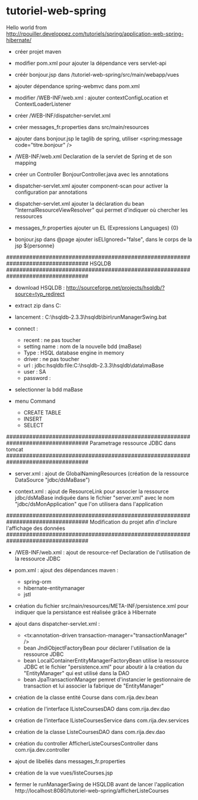 # tutoriel-web-spring

Hello world from
http://rpouiller.developpez.com/tutoriels/spring/application-web-spring-hibernate/

- créer projet maven

- modifier pom.xml pour ajouter la dépendance vers servlet-api

- créér bonjour.jsp dans /tutoriel-web-spring/src/main/webapp/vues

- ajouter dépendance spring-webmvc dans pom.xml

- modifier /WEB-INF/web.xml : ajouter contextConfigLocation et ContextLoaderListener

- créer /WEB-INF/dispatcher-servlet.xml

- créer messages_fr.properties dans src/main/resources

- ajouter dans bonjour.jsp le taglib de spring, utiliser <spring:message code="titre.bonjour" />

- /WEB-INF/web.xml Declaration de la servlet de Spring et de son mapping

- créer un Controller BonjourController.java avec les annotations

- dispatcher-servlet.xml ajouter component-scan pour activer la configuration par annotations 

- dispatcher-servlet.xml ajouter la déclaration du bean "InternalResourceViewResolver" qui permet d'indiquer où chercher les ressources

- messages_fr.properties ajouter un EL (Expressions Languages) {0}

- bonjour.jsp dans @page ajouter isELIgnored="false", dans le corps de la jsp ${personne}


#################################################################################
                                  HSQLDB
#################################################################################								  

- download HSQLDB : http://sourceforge.net/projects/hsqldb/?source=typ_redirect
- extract zip dans C:
- lancement : C:\hsqldb-2.3.3\hsqldb\bin\runManagerSwing.bat
- connect :
	- recent : ne pas toucher
	- setting name : nom de la nouvelle bdd (maBase)
	- Type : HSQL database engine in memory
	- driver : ne pas toucher
	- url : jdbc:hsqldb:file:C:\hsqldb-2.3.3\hsqldb\data\maBase
	- user : SA
	- password : 
	
- selectionner la bdd maBase
- menu Command
	- CREATE TABLE
	- INSERT
	- SELECT
	
	
#################################################################################
                 Parametrage ressource JDBC dans tomcat
#################################################################################	

- server.xml : ajout de GlobalNamingResources (création de la ressource DataSource "jdbc/dsMaBase")

- context.xml : ajout de ResourceLink pour associer la ressource jdbc/dsMaBase indiquée dans le fichier "server.xml" avec le nom "jdbc/dsMonApplication" que l'on utilisera dans l'application


#################################################################################
        Modification du projet afin d'inclure l'affichage des données
#################################################################################

- /WEB-INF/web.xml : ajout de resource-ref Declaration de l'utilisation de la ressource JDBC

- pom.xml : ajout des dépendances maven :
	- spring-orm
	- hibernate-entitymanager
	- jstl
	
- création du fichier src/main/resources/META-INF/persistence.xml pour indiquer que la persistance est réalisée grâce à Hibernate

- ajout dans dispatcher-servlet.xml  : 
	- <tx:annotation-driven transaction-manager="transactionManager" />
	- bean JndiObjectFactoryBean pour déclarer l'utilisation de la ressource JDBC
	- bean LocalContainerEntityManagerFactoryBean utilise la ressource JDBC et le fichier "persistence.xml" pour aboutir à la création du "EntityManager" qui est utilisé dans la DAO
	- bean JpaTransactionManager pemret d'instancier le gestionnaire de transaction et lui associer la fabrique de "EntityManager"
	
- création de la classe entité Course dans com.rija.dev.bean

- création de l'interface IListeCoursesDAO dans com.rija.dev.dao

- création de l'interface IListeCoursesService dans com.rija.dev.services

- création de la classe ListeCoursesDAO dans com.rija.dev.dao

- création du controller AfficherListeCoursesController dans com.rija.dev.controller

- ajout de libellés dans messages_fr.properties

- création de la vue vues/listeCourses.jsp

- fermer le runManagerSwing de HSQLDB avant de lancer l'application http://localhost:8080/tutoriel-web-spring/afficherListeCourses

